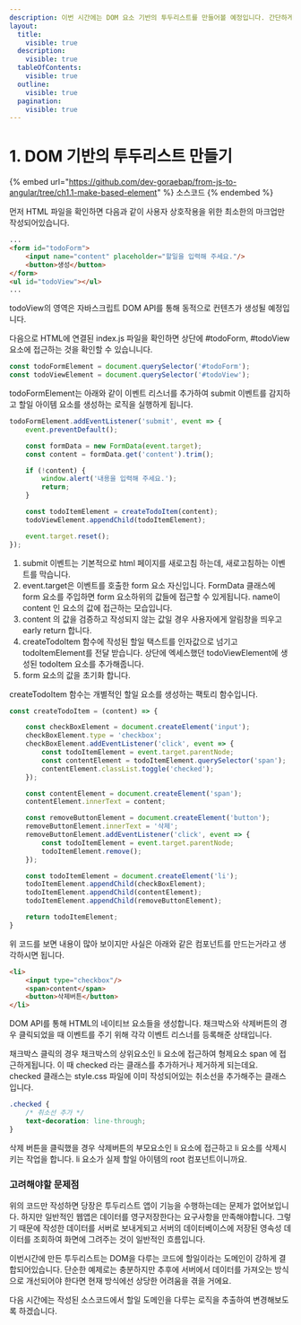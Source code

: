```yaml
---
description: 이번 시간에는 DOM 요소 기반의 투두리스트를 만들어볼 예정입니다. 간단하게 작성하고 어떤 문제점이 있는지 알아보도록 할게요.
layout:
  title:
    visible: true
  description:
    visible: true
  tableOfContents:
    visible: true
  outline:
    visible: true
  pagination:
    visible: true
---
```


# 1. DOM 기반의 투두리스트 만들기

{% embed url="https://github.com/dev-goraebap/from-js-to-angular/tree/ch1.1-make-based-element" %}
소스코드
{% endembed %}

먼저 HTML 파일을 확인하면 다음과 같이 사용자 상호작용을 위한 최소한의 마크업만 작성되어있습니다.

```html
...
<form id="todoForm">
    <input name="content" placeholder="할일을 입력해 주세요."/>
    <button>생성</button>
</form>
<ul id="todoView"></ul>
...
```

todoView의 영역은 자바스크립트 DOM API를 통해 동적으로 컨텐츠가 생성될 예정입니다.

다음으로 HTML에 연결된 index.js 파일을 확인하면 상단에 #todoForm, #todoView 요소에 접근하는 것을 확인할 수 있습니니다.

```javascript
const todoFormElement = document.querySelector('#todoForm');
const todoViewElement = document.querySelector('#todoView');
```

todoFormElement는 아래와 같이 이벤트 리스너를 추가하여 submit 이벤트를 감지하고 할일 아이템 요소를 생성하는 로직을 실행하게 됩니다.

```javascript
todoFormElement.addEventListener('submit', event => {
    event.preventDefault();

    const formData = new FormData(event.target);
    const content = formData.get('content').trim();

    if (!content) {
        window.alert('내용을 입력해 주세요.');
        return;
    }

    const todoItemElement = createTodoItem(content);
    todoViewElement.appendChild(todoItemElement);

    event.target.reset();
});
```

1. submit 이벤트는 기본적으로 html 페이지를 새로고침 하는데, 새로고침하는 이벤트를 막습니다.
2. event.target은 이벤트를 호출한 form 요소 자신입니다. FormData 클래스에 form 요소를 주입하면 form 요소하위의 값들에 접근할 수 있게됩니다. name이 content 인 요소의 값에 접근하는 모습입니다.
3. content 의 값을 검증하고 작성되지 않는 값일 경우 사용자에게 알림창을 띄우고 early return 합니다.
4. createTodoItem 함수에 작성된 할일 택스트를 인자값으로 넘기고 todoItemElement를 전달 받습니다. 상단에 엑세스했던 todoViewElement에 생성된 todoItem 요소를 추가해줍니다.
5. form 요소의 값을 초기화 합니다.

createTodoItem 함수는 개별적인 할일 요소를 생성하는 팩토리 함수입니다.

```javascript
const createTodoItem = (content) => {

    const checkBoxElement = document.createElement('input');
    checkBoxElement.type = 'checkbox';
    checkBoxElement.addEventListener('click', event => {
        const todoItemElement = event.target.parentNode;
        const contentElement = todoItemElement.querySelector('span');
        contentElement.classList.toggle('checked');
    });

    const contentElement = document.createElement('span');
    contentElement.innerText = content;

    const removeButtonElement = document.createElement('button');
    removeButtonElement.innerText = '삭제';
    removeButtonElement.addEventListener('click', event => {
        const todoItemElement = event.target.parentNode;
        todoItemElement.remove();
    });

    const todoItemElement = document.createElement('li');
    todoItemElement.appendChild(checkBoxElement);
    todoItemElement.appendChild(contentElement);
    todoItemElement.appendChild(removeButtonElement);

    return todoItemElement;
}
```

위 코드를 보면 내용이 많아 보이지만 사실은 아래와 같은 컴포넌트를 만드는거라고 생각하시면 됩니다.

```html
<li>
    <input type="checkbox"/>
    <span>content</span>
    <button>삭제버튼</button>
</li>
```

DOM API를 통해 HTML의 네이티브 요소들을 생성합니다. 채크박스와 삭제버튼의 경우 클릭되었을 때 이벤트를 주기 위해 각각 이벤트 리스너를 등록해준 상태입니다.&#x20;

채크박스 클릭의 경우 채크박스의 상위요소인 li 요소에 접근하여 형제요소 span 에 접근하게됩니다. 이 때 checked 라는 클래스를 추가하거나 제거하게 되는데요. checked 클래스는 style.css 파일에 이미 작성되어있는 취소선을 추가해주는 클래스입니다.

```css
.checked {
    /* 취소선 추가 */
    text-decoration: line-through;
}
```

삭제 버튼을 클릭했을 경우 삭제버튼의 부모요소인 li 요소에 접근하고 li 요소를 삭제시키는 작업을 합니다. li 요소가 실제 할일 아이템의 root 컴포넌트이니까요.

### 고려해야할 문제점

위의 코드만 작성하면 당장은 투두리스트 앱이 기능을 수행하는데는 문제가 없어보입니다. 하지만 일반적인 웹앱은 데이터를 영구저장한다는 요구사항을 만족해야합니다. 그렇기 때문에 작성한 데이터를 서버로 보내게되고 서버의 데이터베이스에 저장된 영속성 데이터를 조회하여 화면에 그려주는 것이 일반적인 흐름입니다.&#x20;

이번시간에 만든 투두리스트는 DOM을 다루는 코드에 할일이라는 도메인이 강하게 결합되어있습니다. 단순한 예제로는 충분하지만 추후에 서버에서 데이터를 가져오는 방식으로 개선되어야 한다면 현재 방식에선 상당한 어려움을 겪을 거에요.&#x20;

다음 시간에는 작성된 소스코드에서 할일 도메인을 다루는 로직을 추출하여 변경해보도록 하겠습니다.
